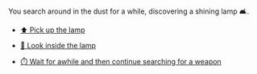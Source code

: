  You search around in the dust for a while, discovering a shining lamp 🛋.

-  [⬆️ Pick up the lamp](3-A.md)

-  [👀 Look inside the lamp](3-AB.md)

-  [⏱️ Wait for awhile and then continue searching for a weapon](3-C.md)
